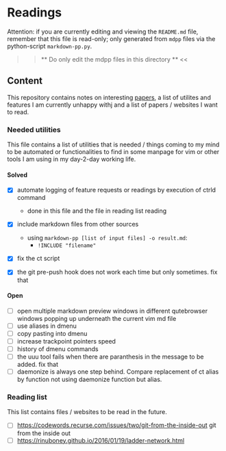 # Readings 
Attention: if you are currently editing and viewing the `README.md` file, 
remember that this file is read-only; only generated from `mdpp` files via
the python-script `markdown-pp.py`. 


 >> ** Do only edit the mdpp files in this directory ** <<

## Content
This repository contains notes on interesting [papers](readings/README.md),
a list of utilites and features I am currently unhappy withj and a list of 
papers / websites I want to read.



### Needed utilities
This file contains a list of utilities that is needed / things coming to my
mind to be automated or functionalities to find in some manpage for vim or
other tools I am using in my day-2-day working life.

#### Solved
 * [x] automate logging of feature requests or readings by execution of ctrld
       command 
    - done in this file and the file in reading list reading 
 * [x] include markdown files from other sources
    - using `markdown-pp [list of input files] -o result.md`: 
      - `!INCLUDE "filename"`
 * [x] fix the ct script
 * [x] the git pre-push hook does not work each time but only sometimes. fix that


#### Open 
 * [ ] open multiple markdown preview windows in different qutebrowser windows
      popping up underneath the current vim md file
 * [ ] use aliases in dmenu
 * [ ] copy pasting into dmenu
 * [ ] increase trackpoint pointers speed
 * [ ] history of dmenu commands
 * [ ] the uuu tool fails when there are paranthesis in the message to be added. fix that
 * [ ] daemonize is always one step behind. Compare replacement of ct alias by function not using daemonize function but alias.

### Reading list
This list contains files / websites to be read in the future.
 * [ ] https://codewords.recurse.com/issues/two/git-from-the-inside-out git from the inside out
 * [ ] https://rinuboney.github.io/2016/01/19/ladder-network.html
